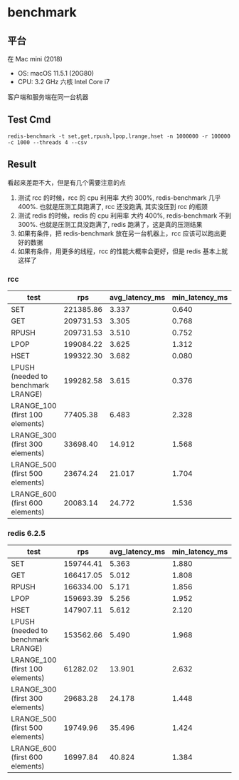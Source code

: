 # benchmark

## 平台

在 Mac mini (2018)

- OS: macOS 11.5.1 (20G80)
- CPU: 3.2 GHz 六核 Intel Core i7

客户端和服务端在同一台机器

## Test Cmd

```shell
redis-benchmark -t set,get,rpush,lpop,lrange,hset -n 1000000 -r 100000 -c 1000 --threads 4 --csv
```

## Result

看起来差距不大，但是有几个需要注意的点

1. 测试 rcc 的时候，rcc 的 cpu 利用率 大约 300%, redis-benchmark 几乎 400%. 也就是压测工具跑满了, rcc 还没跑满, 其实没压到 rcc 的瓶颈
1. 测试 redis 的时候，redis 的 cpu 利用率 大约 400%, redis-benchmark 不到 300%. 也就是压测工具没跑满了, redis 跑满了，这是真的压测结果
1. 如果有条件，把 redis-benchmark 放在另一台机器上，rcc 应该可以跑出更好的数据
1. 如果有条件，用更多的线程，rcc 的性能大概率会更好，但是 redis 基本上就这样了

### rcc

| test                               | rps       | avg_latency_ms | min_latency_ms | p50_latency_ms | p95_latency_ms | p99_latency_ms | max_latency_ms |
| ---------------------------------- | --------- | -------------- | -------------- | -------------- | -------------- | -------------- | -------------- |
| SET                                | 221385.86 | 3.337          | 0.640          | 3.239          | 4.863          | 5.991          | 10.647         |
| GET                                | 209731.53 | 3.305          | 0.768          | 3.207          | 4.895          | 5.927          | 7.095          |
| RPUSH                              | 209731.53 | 3.510          | 0.752          | 3.399          | 5.191          | 6.071          | 7.911          |
| LPOP                               | 199084.22 | 3.625          | 1.312          | 3.487          | 5.375          | 6.023          | 25.295         |
| HSET                               | 199322.30 | 3.682          | 0.080          | 3.567          | 5.311          | 5.975          | 29.375         |
| LPUSH (needed to benchmark LRANGE) | 199282.58 | 3.615          | 0.376          | 3.471          | 5.407          | 6.119          | 28.863         |
| LRANGE_100 (first 100 elements)    | 77405.38  | 6.483          | 2.328          | 6.319          | 7.951          | 8.423          | 148.479        |
| LRANGE_300 (first 300 elements)    | 33698.40  | 14.912         | 1.568          | 14.503         | 19.375         | 22.335         | 145.279        |
| LRANGE_500 (first 500 elements)    | 23674.24  | 21.017         | 1.704          | 20.687         | 26.559         | 28.495         | 110.335        |
| LRANGE_600 (first 600 elements)    | 20083.14  | 24.772         | 1.536          | 24.527         | 31.135         | 33.119         | 124.287        |

### redis 6.2.5

| test                               | rps       | avg_latency_ms | min_latency_ms | p50_latency_ms | p95_latency_ms | p99_latency_ms | max_latency_ms |
| ---------------------------------- | --------- | -------------- | -------------- | -------------- | -------------- | -------------- | -------------- |
| SET                                | 159744.41 | 5.363          | 1.880          | 5.455          | 7.367          | 8.879          | 26.751         |
| GET                                | 166417.05 | 5.012          | 1.808          | 5.239          | 6.511          | 7.247          | 29.199         |
| RPUSH                              | 166334.00 | 5.171          | 1.856          | 5.399          | 6.703          | 7.559          | 25.647         |
| LPOP                               | 159693.39 | 5.256          | 1.952          | 5.455          | 6.927          | 7.631          | 28.495         |
| HSET                               | 147907.11 | 5.612          | 2.120          | 5.823          | 7.279          | 8.031          | 35.967         |
| LPUSH (needed to benchmark LRANGE) | 153562.66 | 5.490          | 1.968          | 5.567          | 7.231          | 8.343          | 130.111        |
| LRANGE_100 (first 100 elements)    | 61282.02  | 13.901         | 2.632          | 13.911         | 17.103         | 18.527         | 139.007        |
| LRANGE_300 (first 300 elements)    | 29683.28  | 24.178         | 1.448          | 23.791         | 35.807         | 42.047         | 144.255        |
| LRANGE_500 (first 500 elements)    | 19749.96  | 35.496         | 1.424          | 35.167         | 53.695         | 62.303         | 129.215        |
| LRANGE_600 (first 600 elements)    | 16997.84  | 40.824         | 1.384          | 40.607         | 62.079         | 71.103         | 128.895        |

